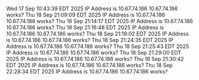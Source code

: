 
Wed 17 Sep 10:43:39 EDT 2025 IP Address is 10.67.74.186 
10.67.74.186 
works?
Thu 18 Sep 21:09:09 EDT 2025 IP Address is 10.67.74.186 
10.67.74.186 
works?
Thu 18 Sep 21:14:17 EDT 2025 IP Address is 10.67.74.186 
10.67.74.186 
works?
Thu 18 Sep 21:16:48 EDT 2025 IP Address is 10.67.74.186 
10.67.74.186 
works?
Thu 18 Sep 21:18:02 EDT 2025 IP Address is 10.67.74.186 
10.67.74.186 
works?
Thu 18 Sep 21:24:35 EDT 2025 IP Address is 10.67.74.186 
10.67.74.186 
works?
Thu 18 Sep 21:25:43 EDT 2025 IP Address is 10.67.74.186 
10.67.74.186 
works?
Thu 18 Sep 21:29:00 EDT 2025 IP Address is 10.67.74.186 
10.67.74.186 
works?
Thu 18 Sep 21:30:42 EDT 2025 IP Address is 10.67.74.186 
10.67.74.186 
works?
Thu 18 Sep 22:28:34 EDT 2025 IP Address is 10.67.74.186 
10.67.74.186 
works?
